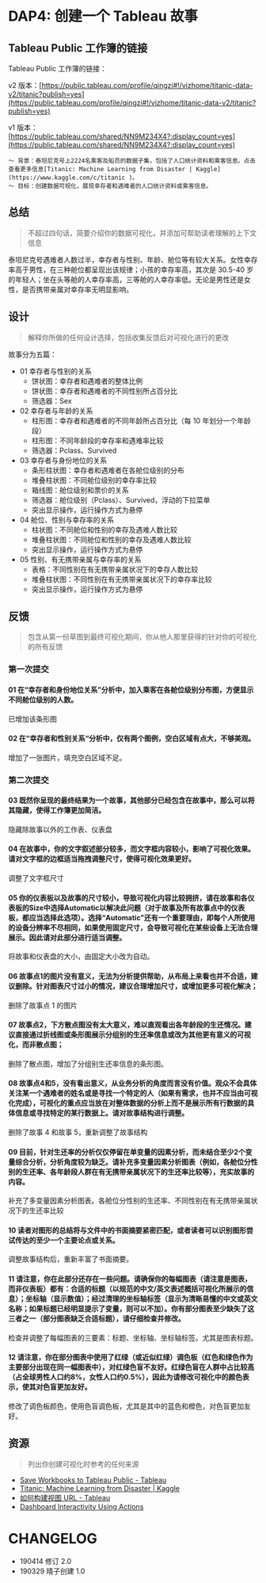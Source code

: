 # DAP4: 创建一个 Tableau 故事

## Tableau Public 工作簿的链接

Tableau Public 工作簿的链接：

v2 版本：[https://public.tableau.com/profile/qingzi#!/vizhome/titanic-data-v2/titanic?publish=yes](https://public.tableau.com/profile/qingzi#!/vizhome/titanic-data-v2/titanic?publish=yes)

v1 版本：[https://public.tableau.com/shared/NN9M234X4?:display_count=yes](https://public.tableau.com/shared/NN9M234X4?:display_count=yes)

```
～ 背景：泰坦尼克号上2224名乘客及船员的数据子集，包括了人口统计资料和乘客信息。点击查看更多信息[Titanic: Machine Learning from Disaster | Kaggle](https://www.kaggle.com/c/titanic )。
～ 目标：创建数据可视化，展现幸存者和遇难者的人口统计资料或乘客信息。
```
## 总结

> 不超过四句话，简要介绍你的数据可视化，并添加可帮助读者理解的上下文信息

泰坦尼克号遇难者人数过半，幸存者与性别、年龄、舱位等有较大关系。女性幸存率高于男性，在三种舱位都呈现出该规律；小孩的幸存率高，其次是 30.5-40 岁的年轻人；坐在头等舱的人幸存率高，三等舱的人幸存率低。无论是男性还是女性，是否携带亲属对幸存率无明显影响。

## 设计

> 解释你所做的任何设计选择，包括收集反馈后对可视化进行的更改

故事分为五篇：

- 01 幸存者与性别的关系
	- 饼状图：幸存者和遇难者的整体比例
	- 饼状图：幸存者和遇难者的不同性别所占百分比
	- 筛选器：Sex
- 02 幸存者与年龄的关系
	- 柱形图：幸存者和遇难者的不同年龄所占百分比（每 10 年划分一个年龄段）
	- 柱形图：不同年龄段的幸存率和遇难率比较
	- 筛选器：Pclass、Survived
- 03 幸存者与身份地位的关系
	- 条形柱状图：幸存者和遇难者在各舱位级别的分布
	- 堆叠柱状图：不同舱位级别的幸存率比较
	- 箱线图：舱位级别和票价的关系
	- 筛选器：舱位级别（Pclass）、Survived，浮动的下拉菜单
	- 突出显示操作，运行操作方式为悬停
- 04 舱位、性别与幸存率的关系
	- 柱状图：不同舱位和性别的幸存及遇难人数比较
	- 堆叠柱状图：不同舱位和性别的幸存及遇难人数比较
	- 突出显示操作，运行操作方式为悬停
- 05 性别、有无携带亲属与幸存率的关系
	- 表格：不同性别在有无携带亲属状况下的幸存人数比较
	- 堆叠柱状图：不同性别在有无携带亲属状况下的幸存率比较
	- 突出显示操作，运行操作方式为悬停

## 反馈

> 包含从第一份草图到最终可视化期间，你从他人那里获得的针对你的可视化的所有反馈

### 第一次提交

#### 01 在“幸存者和身份地位关系”分析中，加入乘客在各舱位级别分布图，方便显示不同舱位级别的人数。

已增加该条形图

#### 02 在“幸存者和性别关系“分析中，仅有两个图例，空白区域有点大，不够美观。

增加了一张图片，填充空白区域不足。

### 第二次提交

#### 03 既然你呈现的最终结果为一个故事，其他部分已经包含在故事中，那么可以将其隐藏，使得工作簿更加简洁。

隐藏除故事以外的工作表、仪表盘

#### 04 在故事中，你的文字叙述部分较多，而文字框内容较小，影响了可视化效果。请对文字框的边框适当拖拽调整尺寸，使得可视化效果更好。

调整了文字框尺寸

#### 05 你的仪表板以及故事的尺寸较小，导致可视化内容比较拥挤，请在故事和各仪表板的Size中选择Automatic以解决此问题（对于故事及所有故事点中的仪表板，都应当选择此选项）。选择“Automatic”还有一个重要理由，即每个人所使用的设备分辨率不尽相同，如果使用固定尺寸，会导致可视化在某些设备上无法合理展示。因此请对此部分进行适当调整。

将故事和仪表盘的大小，由固定大小改为自动。

#### 06 故事点1的图片没有意义，无法为分析提供帮助，从布局上来看也并不合适，建议删除。针对图表尺寸过小的情况，建议合理增加尺寸，或增加更多可视化解决；

删除了故事点 1 的图片

#### 07 故事点2，下方散点图没有太大意义，难以直观看出各年龄段的生还情况。建议直接通过折线图或条形图展示分组别的生还率信息或改为其他更有意义的可视化，而非散点图；

删除了散点图，增加了分组别生还率信息的条形图。

#### 08 故事点4和5，没有看出意义，从业务分析的角度而言没有价值。观众不会具体关注某一个遇难者的姓名或是寻找一个特定的人（如果有需求，也并不应当由可视化完成），可视化的重点应当放在对整体数据的分析上而不是展示所有行数据的具体信息或寻找特定的某行数据上。请对故事结构进行调整。

删除了故事 4 和故事 5，重新调整了故事结构

#### 09 目前，针对生还率的分析仅仅停留在单变量的因素分析，而未结合至少2个变量综合分析，分析角度较为缺乏。请补充多变量因素分析图表（例如，各舱位分性别的生还率、各年龄段人群在有无携带亲属状况下的生还率比较等），充实故事的内容。

补充了多变量因素分析图表。各舱位分性别的生还率、不同性别在有无携带亲属状况下的生还率比较

#### 10 读者对图形的总结将与文件中的书面摘要紧密匹配，或者读者可以识别图形尝试传达的至少一个主要论点或关系。

调整故事结构后，重新丰富了书面摘要。

#### 11 请注意，你在此部分还存在一些问题。请确保你的每幅图表（请注意是图表，而非仪表板）都有：合适的标题（以规范的中文/英文表述概括可视化所展示的信息）；坐标轴（显示数值）；经过清理的坐标轴标签（显示为清晰易懂的中文或英文名称；如果标题已经明显提示了变量，则可以不加）。你有部分图表至少缺失了这三者之一（部分图表缺乏合适标题），请仔细检查并修改。

检查并调整了每幅图表的三要素：标题、坐标轴、坐标轴标签。尤其是图表标题。

#### 12 请注意，你在部分图表中使用了红绿（或近似红绿）调色板（红色和绿色作为主要部分出现在同一幅图表中），对红绿色盲不友好。红绿色盲在人群中占比较高（占全球男性人口约8%，女性人口约0.5%），因此为请修改可视化中的颜色表示，使其对色盲更加友好。

修改了调色板颜色，使用色盲调色板，尤其是其中的蓝色和橙色，对色盲更加友好。

## 资源

> 列出你创建可视化时参考的任何来源

- [Save Workbooks to Tableau Public - Tableau](https://onlinehelp.tableau.com/current/pro/desktop/en-us/publish_workbooks_tableaupublic.htm)
- [Titanic: Machine Learning from Disaster | Kaggle](https://www.kaggle.com/c/titanic)
- [如何构建视图 URL - Tableau](https://onlinehelp.tableau.com/current/pro/desktop/zh-cn/embed_structure.htm)
- [Dashboard Interactivity Using Actions](https://www.tableau.com/learn/tutorials/on-demand/dashboard-interactivity-using-actions)

# CHANGELOG

- 190414 修订 2.0
- 190329 晴子创建 1.0